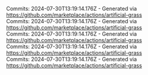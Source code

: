 Commits: 2024-07-30T13:19:14.176Z - Generated via https://github.com/marketplace/actions/artificial-grass
<br>
Commits: 2024-07-30T13:19:14.176Z - Generated via https://github.com/marketplace/actions/artificial-grass
<br>
Commits: 2024-07-30T13:19:14.176Z - Generated via https://github.com/marketplace/actions/artificial-grass
<br>
Commits: 2024-07-30T13:19:14.176Z - Generated via https://github.com/marketplace/actions/artificial-grass
<br>
Commits: 2024-07-30T13:19:14.176Z - Generated via https://github.com/marketplace/actions/artificial-grass
<br>
